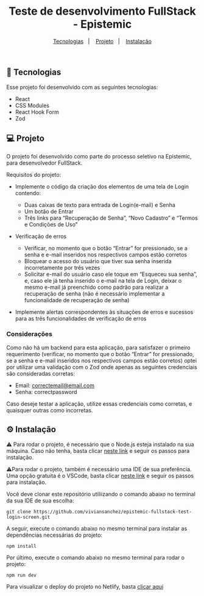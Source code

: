 <h1 align="center">Teste de desenvolvimento FullStack - Epistemic</h1>

<p align="center">
  <a href="#-tecnologias">Tecnologias</a>&nbsp;&nbsp;&nbsp;|&nbsp;&nbsp;&nbsp;
  <a href="#-projeto">Projeto</a>&nbsp;&nbsp;&nbsp;|&nbsp;&nbsp;&nbsp;
  <a href="#-instalação">Instalação</a>

</p>

<br>

## 🚀 Tecnologias

Esse projeto foi desenvolvido com as seguintes tecnologias:

- React
- CSS Modules
- React Hook Form
- Zod

## 💻 Projeto

O projeto foi desenvolvido como parte do processo seletivo na Epistemic, para desenvolvedor FullStack.

Requisitos do projeto:

- Implemente o código da criação dos elementos de uma tela de Login contendo:

  - Duas caixas de texto para entrada de Login(e-mail) e Senha
  - Um botão de Entrar
  - Três links para “Recuperação de Senha”, “Novo Cadastro” e “Termos e Condições de Uso"

- Verificação de erros

  - Verificar, no momento que o botão “Entrar” for pressionado, se
    a senha e e-mail inseridos nos respectivos campos estão
    corretos
  - Bloquear o acesso do usuário que tiver sua senha inserida incorretamente por três vezes
  - Solicitar e-mail do usuário caso ele toque em “Esqueceu sua
    senha”, e, caso ele já tenha inserido o e-mail na tela de Login,
    deixar o mesmo e-mail já preenchido como padrão para realizar
    a recuperação de senha (não é necessário implementar a
    funcionalidade de recuperação de senha)

- Implemente alertas correspondentes às situações de erros e sucessos para as três funcionalidades de verificação de erros

### Considerações

Como não há um backend para esta aplicação, para satisfazer o primeiro requerimento (verificar, no momento que o botão “Entrar” for pressionado, se a senha e e-mail inseridos nos respectivos campos estão corretos) optei por utilizar uma validação com o Zod onde apenas as seguintes credenciais são consideradas corretas:

- Email: correctemail@email.com
- Senha: correctpassword

Caso deseje testar a aplicação, utilize essas credenciais como corretas, e quaisquer outras como incorretas.

## ⚙️ Instalação

⚠️ Para rodar o projeto, é necessário que o Node.js esteja instalado na sua máquina. Caso não tenha, basta clicar [neste link](https://nodejs.org/en) e seguir os passos para instalação.

⚠️Para rodar o projeto, também é necessário uma IDE de sua preferência. Uma opção gratuita é o VSCode, basta clicar [neste link](https://code.visualstudio.com/) e seguir os passos para instalação.

Você deve clonar este repositório utiliizando o comando abaixo no terminal da sua IDE de sua escolha:

```
git clone https://github.com/viviansanchez/epistemic-fullstack-test-login-screen.git
```

A seguir, execute o comando abaixo no mesmo terminal para instalar as dependências necessárias do projeto:

```
npm install
```

Por último, execute o comando abaixo no mesmo terminal para rodar o projeto:

```
npm run dev
```

Para visualizar o deploy do projeto no Netlify, basta [clicar aqui](https://login-screen-epistemic-test.netlify.app/)
